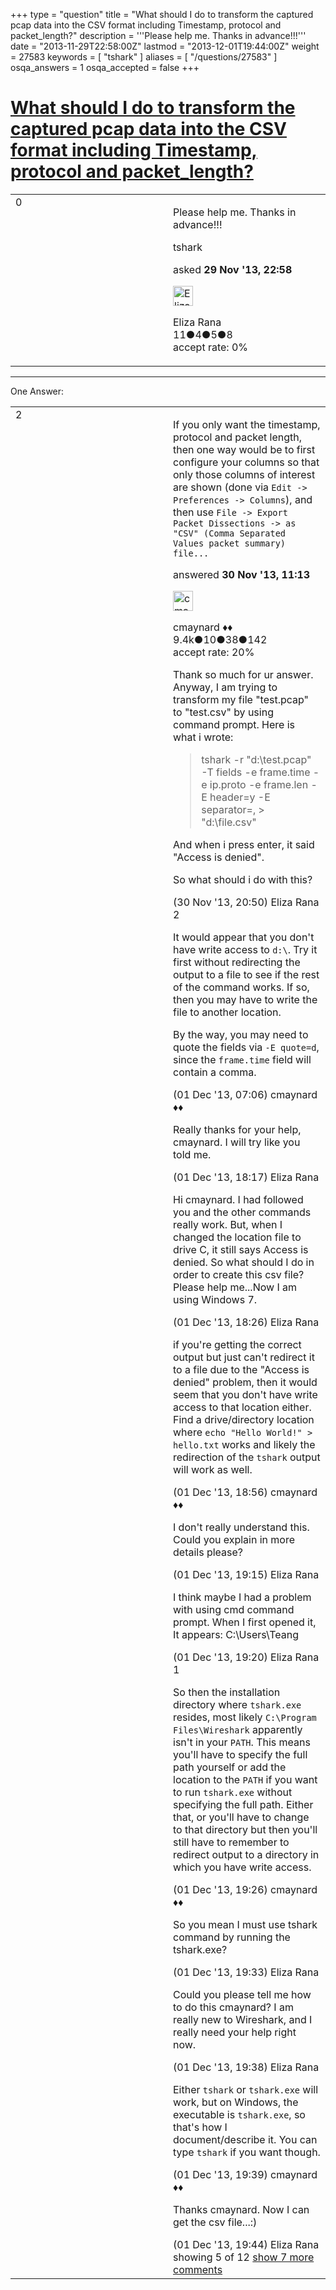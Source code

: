 +++
type = "question"
title = "What should I do to transform the captured pcap data into the CSV format including Timestamp, protocol and packet_length?"
description = '''Please help me. Thanks in advance!!!'''
date = "2013-11-29T22:58:00Z"
lastmod = "2013-12-01T19:44:00Z"
weight = 27583
keywords = [ "tshark" ]
aliases = [ "/questions/27583" ]
osqa_answers = 1
osqa_accepted = false
+++

<div class="headNormal">

# [What should I do to transform the captured pcap data into the CSV format including Timestamp, protocol and packet\_length?](/questions/27583/what-should-i-do-to-transform-the-captured-pcap-data-into-the-csv-format-including-timestamp-protocol-and-packet_length)

</div>

<div id="main-body">

<div id="askform">

<table id="question-table" style="width:100%;"><colgroup><col style="width: 50%" /><col style="width: 50%" /></colgroup><tbody><tr class="odd"><td style="width: 30px; vertical-align: top"><div class="vote-buttons"><span id="post-27583-upvote" class="ajax-command post-vote up" rel="nofollow" title="I like this post (click again to cancel)"> </span><div id="post-27583-score" class="post-score" title="current number of votes">0</div><span id="post-27583-downvote" class="ajax-command post-vote down" rel="nofollow" title="I dont like this post (click again to cancel)"> </span> <span id="favorite-mark" class="ajax-command favorite-mark" rel="nofollow" title="mark/unmark this question as favorite (click again to cancel)"> </span><div id="favorite-count" class="favorite-count"></div></div></td><td><div id="item-right"><div class="question-body"><p>Please help me. Thanks in advance!!!</p></div><div id="question-tags" class="tags-container tags"><span class="post-tag tag-link-tshark" rel="tag" title="see questions tagged &#39;tshark&#39;">tshark</span></div><div id="question-controls" class="post-controls"></div><div class="post-update-info-container"><div class="post-update-info post-update-info-user"><p>asked <strong>29 Nov '13, 22:58</strong></p><img src="https://secure.gravatar.com/avatar/f6794f3ef18ab7a1ad2e4f56711db6f2?s=32&amp;d=identicon&amp;r=g" class="gravatar" width="32" height="32" alt="Eliza%20Rana&#39;s gravatar image" /><p><span>Eliza Rana</span><br />
<span class="score" title="11 reputation points">11</span><span title="4 badges"><span class="badge1">●</span><span class="badgecount">4</span></span><span title="5 badges"><span class="silver">●</span><span class="badgecount">5</span></span><span title="8 badges"><span class="bronze">●</span><span class="badgecount">8</span></span><br />
<span class="accept_rate" title="Rate of the user&#39;s accepted answers">accept rate:</span> <span title="Eliza Rana has no accepted answers">0%</span></p></div></div><div id="comments-container-27583" class="comments-container"></div><div id="comment-tools-27583" class="comment-tools"></div><div class="clear"></div><div id="comment-27583-form-container" class="comment-form-container"></div><div class="clear"></div></div></td></tr></tbody></table>

------------------------------------------------------------------------

<div class="tabBar">

<span id="sort-top"></span>

<div class="headQuestions">

One Answer:

</div>

</div>

<span id="27588"></span>

<div id="answer-container-27588" class="answer">

<table style="width:100%;"><colgroup><col style="width: 50%" /><col style="width: 50%" /></colgroup><tbody><tr class="odd"><td style="width: 30px; vertical-align: top"><div class="vote-buttons"><span id="post-27588-upvote" class="ajax-command post-vote up" rel="nofollow" title="I like this post (click again to cancel)"> </span><div id="post-27588-score" class="post-score" title="current number of votes">2</div><span id="post-27588-downvote" class="ajax-command post-vote down" rel="nofollow" title="I dont like this post (click again to cancel)"> </span></div></td><td><div class="item-right"><div class="answer-body"><p>If you only want the timestamp, protocol and packet length, then one way would be to first configure your columns so that only those columns of interest are shown (done via <code>Edit -&gt; Preferences -&gt; Columns</code>), and then use <code>File -&gt; Export Packet Dissections -&gt; as "CSV" (Comma Separated Values packet summary) file...</code></p></div><div class="answer-controls post-controls"></div><div class="post-update-info-container"><div class="post-update-info post-update-info-user"><p>answered <strong>30 Nov '13, 11:13</strong></p><img src="https://secure.gravatar.com/avatar/55158e2322c4e365a5e0a4a0ac3fbcef?s=32&amp;d=identicon&amp;r=g" class="gravatar" width="32" height="32" alt="cmaynard&#39;s gravatar image" /><p><span>cmaynard ♦♦</span><br />
<span class="score" title="9361 reputation points"><span>9.4k</span></span><span title="10 badges"><span class="badge1">●</span><span class="badgecount">10</span></span><span title="38 badges"><span class="silver">●</span><span class="badgecount">38</span></span><span title="142 badges"><span class="bronze">●</span><span class="badgecount">142</span></span><br />
<span class="accept_rate" title="Rate of the user&#39;s accepted answers">accept rate:</span> <span title="cmaynard has 108 accepted answers">20%</span></p></div></div><div id="comments-container-27588" class="comments-container"><span id="27594"></span><div id="comment-27594" class="comment"><div id="post-27594-score" class="comment-score"></div><div class="comment-text"><p>Thank so much for ur answer. Anyway, I am trying to transform my file "test.pcap" to "test.csv" by using command prompt. Here is what i wrote:</p><blockquote><p>tshark -r "d:\test.pcap" -T fields -e frame.time -e ip.proto -e frame.len -E header=y -E separator=, &gt; "d:\file.csv"</p></blockquote><p>And when i press enter, it said "Access is denied".</p><p>So what should i do with this?</p></div><div id="comment-27594-info" class="comment-info"><span class="comment-age">(30 Nov '13, 20:50)</span> <span class="comment-user userinfo">Eliza Rana</span></div></div><span id="27605"></span><div id="comment-27605" class="comment"><div id="post-27605-score" class="comment-score">2</div><div class="comment-text"><p>It would appear that you don't have write access to <code>d:\</code>. Try it first without redirecting the output to a file to see if the rest of the command works. If so, then you may have to write the file to another location.</p><p>By the way, you may need to quote the fields via <code>-E quote=d</code>, since the <code>frame.time</code> field will contain a comma.</p></div><div id="comment-27605-info" class="comment-info"><span class="comment-age">(01 Dec '13, 07:06)</span> <span class="comment-user userinfo">cmaynard ♦♦</span></div></div><span id="27622"></span><div id="comment-27622" class="comment"><div id="post-27622-score" class="comment-score"></div><div class="comment-text"><p>Really thanks for your help, cmaynard. I will try like you told me.</p></div><div id="comment-27622-info" class="comment-info"><span class="comment-age">(01 Dec '13, 18:17)</span> <span class="comment-user userinfo">Eliza Rana</span></div></div><span id="27623"></span><div id="comment-27623" class="comment"><div id="post-27623-score" class="comment-score"></div><div class="comment-text"><p>Hi cmaynard. I had followed you and the other commands really work. But, when I changed the location file to drive C, it still says Access is denied. So what should I do in order to create this csv file? Please help me...Now I am using Windows 7.</p></div><div id="comment-27623-info" class="comment-info"><span class="comment-age">(01 Dec '13, 18:26)</span> <span class="comment-user userinfo">Eliza Rana</span></div></div><span id="27624"></span><div id="comment-27624" class="comment not_top_scorer"><div id="post-27624-score" class="comment-score"></div><div class="comment-text"><p>if you're getting the correct output but just can't redirect it to a file due to the "Access is denied" problem, then it would seem that you don't have write access to that location either. Find a drive/directory location where <code>echo "Hello World!" &gt; hello.txt</code> works and likely the redirection of the <code>tshark</code> output will work as well.</p></div><div id="comment-27624-info" class="comment-info"><span class="comment-age">(01 Dec '13, 18:56)</span> <span class="comment-user userinfo">cmaynard ♦♦</span></div></div><span id="27626"></span><div id="comment-27626" class="comment not_top_scorer"><div id="post-27626-score" class="comment-score"></div><div class="comment-text"><p>I don't really understand this. Could you explain in more details please?</p></div><div id="comment-27626-info" class="comment-info"><span class="comment-age">(01 Dec '13, 19:15)</span> <span class="comment-user userinfo">Eliza Rana</span></div></div><span id="27627"></span><div id="comment-27627" class="comment not_top_scorer"><div id="post-27627-score" class="comment-score"></div><div class="comment-text"><p>I think maybe I had a problem with using cmd command prompt. When I first opened it, It appears: C:\Users\Teang</p></div><div id="comment-27627-info" class="comment-info"><span class="comment-age">(01 Dec '13, 19:20)</span> <span class="comment-user userinfo">Eliza Rana</span></div></div><span id="27629"></span><div id="comment-27629" class="comment"><div id="post-27629-score" class="comment-score">1</div><div class="comment-text"><p>So then the installation directory where <code>tshark.exe</code> resides, most likely <code>C:\Program Files\Wireshark</code> apparently isn't in your <code>PATH</code>. This means you'll have to specify the full path yourself or add the location to the <code>PATH</code> if you want to run <code>tshark.exe</code> without specifying the full path. Either that, or you'll have to change to that directory but then you'll still have to remember to redirect output to a directory in which you have write access.</p></div><div id="comment-27629-info" class="comment-info"><span class="comment-age">(01 Dec '13, 19:26)</span> <span class="comment-user userinfo">cmaynard ♦♦</span></div></div><span id="27630"></span><div id="comment-27630" class="comment not_top_scorer"><div id="post-27630-score" class="comment-score"></div><div class="comment-text"><p>So you mean I must use tshark command by running the tshark.exe?</p></div><div id="comment-27630-info" class="comment-info"><span class="comment-age">(01 Dec '13, 19:33)</span> <span class="comment-user userinfo">Eliza Rana</span></div></div><span id="27631"></span><div id="comment-27631" class="comment not_top_scorer"><div id="post-27631-score" class="comment-score"></div><div class="comment-text"><p>Could you please tell me how to do this cmaynard? I am really new to Wireshark, and I really need your help right now.</p></div><div id="comment-27631-info" class="comment-info"><span class="comment-age">(01 Dec '13, 19:38)</span> <span class="comment-user userinfo">Eliza Rana</span></div></div><span id="27632"></span><div id="comment-27632" class="comment not_top_scorer"><div id="post-27632-score" class="comment-score"></div><div class="comment-text"><p>Either <code>tshark</code> or <code>tshark.exe</code> will work, but on Windows, the executable is <code>tshark.exe</code>, so that's how I document/describe it. You can type <code>tshark</code> if you want though.</p></div><div id="comment-27632-info" class="comment-info"><span class="comment-age">(01 Dec '13, 19:39)</span> <span class="comment-user userinfo">cmaynard ♦♦</span></div></div><span id="27633"></span><div id="comment-27633" class="comment not_top_scorer"><div id="post-27633-score" class="comment-score"></div><div class="comment-text"><p>Thanks cmaynard. Now I can get the csv file...:)</p></div><div id="comment-27633-info" class="comment-info"><span class="comment-age">(01 Dec '13, 19:44)</span> <span class="comment-user userinfo">Eliza Rana</span></div></div></div><div id="comment-tools-27588" class="comment-tools"><span class="comments-showing"> showing 5 of 12 </span> <a href="#" class="show-all-comments-link">show 7 more comments</a></div><div class="clear"></div><div id="comment-27588-form-container" class="comment-form-container"></div><div class="clear"></div></div></td></tr></tbody></table>

</div>

<div class="paginator-container-left">

</div>

</div>

</div>

